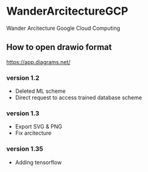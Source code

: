 # WanderArcitectureGCP
Wander Arcitecture Google Cloud Computing

## How to open drawio format
https://app.diagrams.net/

### version 1.2
- Deleted ML scheme
- Direct request to access trained database scheme

### version 1.3
- Export SVG & PNG
- Fix arcitecture

### version 1.35
- Adding tensorflow
